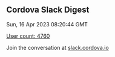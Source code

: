 ## Cordova Slack Digest
Sun, 16 Apr 2023 08:20:44 GMT

[User count: 4760](https://cordova.slack.com/)


Join the conversation at [slack.cordova.io](http://slack.cordova.io/)
